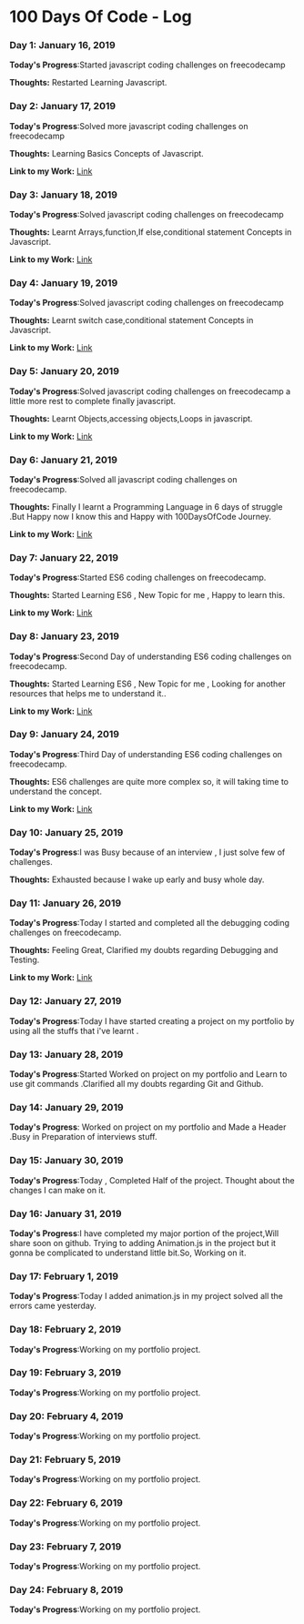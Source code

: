 # 100 Days Of Code - Log

### Day 1: January 16, 2019 

**Today's Progress**:Started javascript coding challenges on freecodecamp

**Thoughts:** Restarted Learning Javascript.

### Day 2: January 17, 2019 

**Today's Progress**:Solved more javascript coding challenges on freecodecamp

**Thoughts:**  Learning  Basics Concepts of Javascript.

**Link to my Work:** [Link](https://www.freecodecamp.org/manpreetgujral9)

### Day 3: January 18, 2019 

**Today's Progress**:Solved javascript coding challenges on freecodecamp

**Thoughts:**  Learnt Arrays,function,If else,conditional statement Concepts in Javascript.

**Link to my Work:** [Link](https://www.freecodecamp.org/manpreetgujral9)

### Day 4: January 19, 2019 

**Today's Progress**:Solved javascript coding challenges on freecodecamp

**Thoughts:**  Learnt switch case,conditional statement Concepts in Javascript.

**Link to my Work:** [Link](https://www.freecodecamp.org/manpreetgujral9)

### Day 5: January 20, 2019 

**Today's Progress**:Solved javascript coding challenges on freecodecamp a little more rest to complete finally javascript.

**Thoughts:**  Learnt Objects,accessing objects,Loops in javascript.

**Link to my Work:** [Link](https://www.freecodecamp.org/manpreetgujral9)

### Day 6: January 21, 2019 

**Today's Progress**:Solved all javascript coding challenges on freecodecamp.

**Thoughts:**  Finally I learnt a Programming Language in 6 days of struggle .But Happy now I know this and Happy with 100DaysOfCode Journey. 

**Link to my Work:** [Link](https://www.freecodecamp.org/manpreetgujral9)

### Day 7: January 22, 2019 

**Today's Progress**:Started ES6 coding challenges on freecodecamp.

**Thoughts:**  Started Learning ES6 , New Topic for me , Happy to learn this. 

**Link to my Work:** [Link](https://www.freecodecamp.org/manpreetgujral9)

### Day 8: January 23, 2019 

**Today's Progress**:Second Day of understanding ES6 coding challenges on freecodecamp.

**Thoughts:**  Started Learning ES6 , New Topic for me , Looking for another resources that helps me to understand it.. 

**Link to my Work:** [Link](https://www.freecodecamp.org/manpreetgujral9)


### Day 9: January 24, 2019 

**Today's Progress**:Third Day of understanding ES6 coding challenges on freecodecamp.

**Thoughts:** ES6 challenges are quite more complex so, it will taking time to understand the concept.

**Link to my Work:** [Link](https://www.freecodecamp.org/manpreetgujral9)

### Day 10: January 25, 2019 

**Today's Progress**:I was Busy because of an interview , I just solve few of challenges.

**Thoughts:** Exhausted because I wake up early and busy whole day.

### Day 11: January 26, 2019 

**Today's Progress**:Today I started and completed all the debugging coding challenges on freecodecamp.

**Thoughts:** Feeling Great, Clarified my doubts regarding Debugging and Testing.

**Link to my Work:** [Link](https://www.freecodecamp.org/manpreetgujral9)

### Day 12: January 27, 2019 

**Today's Progress**:Today I have started creating a project on my portfolio by using all the stuffs that i've learnt .

### Day 13: January 28, 2019
**Today's Progress**:Started Worked on project on my portfolio and Learn to use git commands .Clarified all my doubts regarding Git and Github. 

### Day 14: January 29, 2019
**Today's Progress**: Worked on project on my portfolio and Made a Header .Busy in Preparation of interviews stuff. 

### Day 15: January 30, 2019
**Today's Progress**:Today , Completed Half of the project. Thought about the changes I can make on it.

### Day 16: January 31, 2019
**Today's Progress**:I have completed my major portion of the project,Will share soon on github. Trying to adding Animation.js in the project but it gonna be complicated to understand little bit.So, Working on it.

### Day 17: February 1, 2019
**Today's Progress**:Today I added animation.js in my project solved all the errors came yesterday.

### Day 18: February 2, 2019
**Today's Progress**:Working on my portfolio project.

### Day 19: February 3, 2019
**Today's Progress**:Working on my portfolio project.

### Day 20: February 4, 2019
**Today's Progress**:Working on my portfolio project.

### Day 21: February 5, 2019
**Today's Progress**:Working on my portfolio project.

### Day 22: February 6, 2019
**Today's Progress**:Working on my portfolio project.

### Day 23: February 7, 2019
**Today's Progress**:Working on my portfolio project.

### Day 24: February 8, 2019
**Today's Progress**:Working on my portfolio project.

